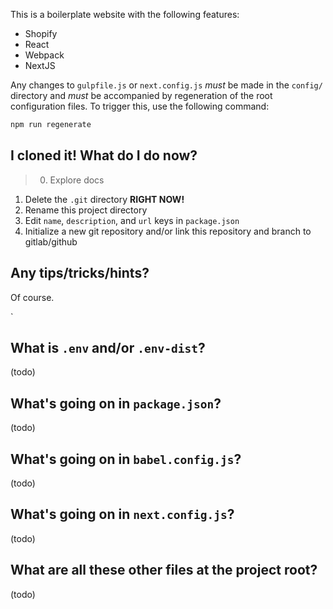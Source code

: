 This is a boilerplate website with the following features:

* Shopify
* React
* Webpack
* NextJS

Any changes to `gulpfile.js` or `next.config.js` *must* be made in the `config/` directory and *must* be accompanied by regeneration of the root configuration files. To trigger this, use the following command:

```bash
npm run regenerate
```

## I cloned it! What do I do now?

> 0. Explore docs
1. Delete the `.git` directory **RIGHT NOW!**
2. Rename this project directory
3. Edit `name`, `description`, and `url` keys in `package.json`
4. Initialize a new git repository and/or link this repository and branch to gitlab/github

## Any tips/tricks/hints?

Of course.

`

## What is `.env` and/or `.env-dist`?

(todo)

## What's going on in `package.json`?

(todo)

## What's going on in `babel.config.js`?

(todo)

## What's going on in `next.config.js`?

(todo)

## What are all these other files at the project root?

(todo)
